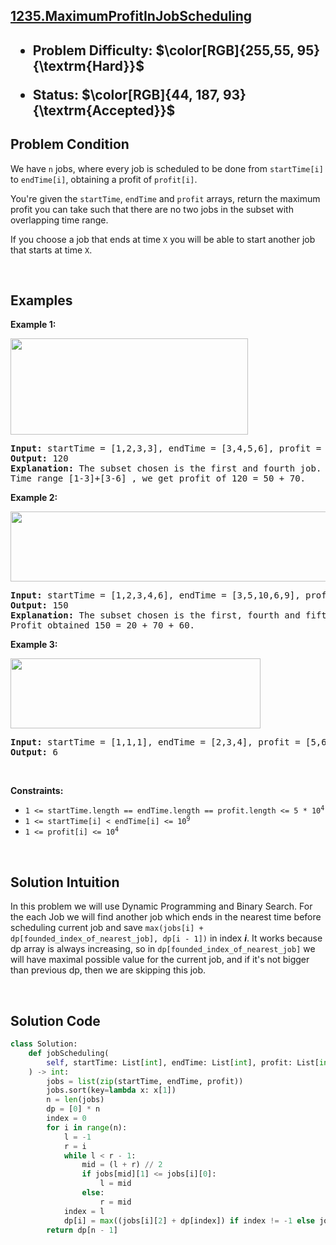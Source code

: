 <!-- <style>

.hard{
    color: rgb(255 55 95)
}

.medium{
    color: rgb(255 192 30)
}

.easy{
    color: rgb(0 184 163)
}

.accepted{
    color: rgb(44 187 93)
}

.error{
    color:rgb(239 71 67)
}

</style> -->

<h2><a href="https://leetcode.com/problems/maximum-profit-in-job-scheduling">1235.MaximumProfitInJobScheduling</a><h2>

<ul>
<li><p>Problem Difficulty: $\color[RGB]{255,55, 95}{\textrm{Hard}}$</p></li>
<li><p>Status: $\color[RGB]{44, 187, 93}{\textrm{Accepted}}$</strong></p>
</ul>

<h2>Problem Condition</h2>
<div class="px-5 pt-4"><div class="flex"></div><div class="xFUwe" data-track-load="description_content"><p>We have <code>n</code> jobs, where every job is scheduled to be done from <code>startTime[i]</code> to <code>endTime[i]</code>, obtaining a profit of <code>profit[i]</code>.</p>

<p>You're given the <code>startTime</code>, <code>endTime</code> and <code>profit</code> arrays, return the maximum profit you can take such that there are no two jobs in the subset with overlapping time range.</p>

<p>If you choose a job that ends at time <code>X</code> you will be able to start another job that starts at time <code>X</code>.</p>

<p>&nbsp;</p>
<h2>Examples</h2>
<p><strong class="example">Example 1:</strong></p>

<p><strong><img alt="" src="https://assets.leetcode.com/uploads/2019/10/10/sample1_1584.png" style="width: 380px; height: 154px;"></strong></p>

<pre><strong>Input:</strong> startTime = [1,2,3,3], endTime = [3,4,5,6], profit = [50,10,40,70]
<strong>Output:</strong> 120
<strong>Explanation:</strong> The subset chosen is the first and fourth job. 
Time range [1-3]+[3-6] , we get profit of 120 = 50 + 70.
</pre>

<p><strong class="example">Example 2:</strong></p>

<p><strong><img alt="" src="https://assets.leetcode.com/uploads/2019/10/10/sample22_1584.png" style="width: 600px; height: 112px;"> </strong></p>

<pre><strong>Input:</strong> startTime = [1,2,3,4,6], endTime = [3,5,10,6,9], profit = [20,20,100,70,60]
<strong>Output:</strong> 150
<strong>Explanation:</strong> The subset chosen is the first, fourth and fifth job. 
Profit obtained 150 = 20 + 70 + 60.
</pre>

<p><strong class="example">Example 3:</strong></p>

<p><strong><img alt="" src="https://assets.leetcode.com/uploads/2019/10/10/sample3_1584.png" style="width: 400px; height: 112px;"></strong></p>

<pre><strong>Input:</strong> startTime = [1,1,1], endTime = [2,3,4], profit = [5,6,4]
<strong>Output:</strong> 6
</pre>

<p>&nbsp;</p>
<p><strong>Constraints:</strong></p>

<ul>
	<li><code>1 &lt;= startTime.length == endTime.length == profit.length &lt;= 5 * 10<sup>4</sup></code></li>
	<li><code>1 &lt;= startTime[i] &lt; endTime[i] &lt;= 10<sup>9</sup></code></li>
	<li><code>1 &lt;= profit[i] &lt;= 10<sup>4</sup></code></li>
</ul>
</div></div>
<p>&nbsp;</p>

<h2>Solution Intuition</h2>

In this problem we will use Dynamic Programming and Binary Search. For the each Job we will find another job which ends in the
nearest time before scheduling current job and save ```max(jobs[i] + dp[founded_index_of_nearest_job], dp[i - 1])``` in index ***i***. 
It works because dp array is always increasing, so in ```dp[founded_index_of_nearest_job]``` we will have maximal possible value for the
current job, and if it's not bigger than previous dp, then we are skipping this job.

<p>&nbsp;</p>
<h2>Solution Code</h2>

```python
class Solution:
    def jobScheduling(
        self, startTime: List[int], endTime: List[int], profit: List[int]
    ) -> int:
        jobs = list(zip(startTime, endTime, profit))
        jobs.sort(key=lambda x: x[1])
        n = len(jobs)
        dp = [0] * n
        index = 0
        for i in range(n):
            l = -1
            r = i
            while l < r - 1:
                mid = (l + r) // 2
                if jobs[mid][1] <= jobs[i][0]:
                    l = mid
                else:
                    r = mid
            index = l
            dp[i] = max((jobs[i][2] + dp[index]) if index != -1 else jobs[i][2], dp[i - 1])
        return dp[n - 1]
```

